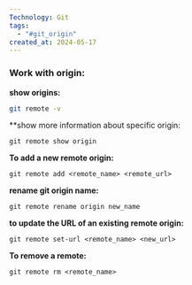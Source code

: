 ```yaml
---
Technology: Git
tags:
  - "#git_origin"
created_at: 2024-05-17
---
```


### Work with origin:

**show origins:**
```bash
git remote -v
```

**show more information about specific origin:
```
git remote show origin
```

**To add a new remote origin:**
```
git remote add <remote_name> <remote_url>
```

**rename git origin name:**
```
git remote rename origin new_name
```

**to update the URL of an existing remote origin:**
```
git remote set-url <remote_name> <new_url>
```

**To remove a remote:**
```
git remote rm <remote_name>
```

